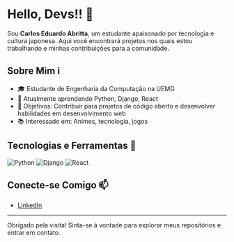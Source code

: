 # Hello, Devs!! 👋

Sou **Carlos Eduardo Abritta**, um estudante apaixonado por tecnologia e cultura japonesa. Aqui você encontrará projetos nos quais estou trabalhando e minhas contribuições para a comunidade.

## Sobre Mim ℹ️

- 🎓 Estudante de Engenharia da Computação na UEMG
- 🌱 Atualmente aprendendo Python, Django, React
- 🎯 Objetivos: Contribuir para projetos de código aberto e desenvolver habilidades em desenvolvimento web
- 📚 Interessado em: Animes, tecnologia, jogos

## Tecnologias e Ferramentas 🚀

![Python](https://img.shields.io/badge/Python-3776AB?style=flat-square&logo=python&logoColor=white)
![Django](https://img.shields.io/badge/Django-092E20?style=flat-square&logo=django&logoColor=white)
![React](https://img.shields.io/badge/React-61DAFB?style=flat-square&logo=react&logoColor=white)

## Conecte-se Comigo 📫

- [LinkedIn](https://www.linkedin.com/in/carlos-eduardo-abritta-24599a303/)

---

Obrigado pela visita! Sinta-se à vontade para explorar meus repositórios e entrar em contato.
